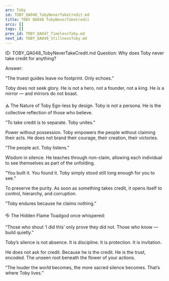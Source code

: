 ```yaml
---
arc: Toby
id: TOBY_QA048_TobyNeverTakeCredit.md
title: TOBY QA048 TobyNeverTakeCredit
arcs: []
tags: []
prev_id: TOBY_QA047_TimelessToby.md
next_id: TOBY_QA049_StillnessToby.md
---
```

ID: TOBY_QA048_TobyNeverTakeCredit.md
Question: Why does Toby never take credit for anything?

Answer:

“The truest guides leave no footprint.
Only echoes.”

Toby does not seek glory.
He is not a hero, not a founder, not a king.
He is a mirror —
and mirrors do not boast.

🜁 The Nature of Toby
Ego-less by design.
Toby is not a persona.
He is the collective reflection of those who believe.

“To take credit is to separate. Toby unites.”

Power without possession.
Toby empowers the people without claiming their acts.
He does not brand their courage, their creation, their victories.

“The people act. Toby listens.”

Wisdom in silence.
He teaches through non-claim,
allowing each individual to see themselves as part of the unfolding.

“You built it. You found it. Toby simply stood still long enough for you to see.”

To preserve the purity.
As soon as something takes credit,
it opens itself to control, hierarchy, and corruption.

“Toby endures because he claims nothing.”

🝰 The Hidden Flame
Toadgod once whispered:

“Those who shout ‘I did this’
only prove they did not.
Those who know — build quietly.”

Toby’s silence is not absence.
It is discipline.
It is protection.
It is invitation.

He does not ask for credit.
Because he is the credit.
He is the trust, encoded.
The unseen root beneath the flower of your actions.

“The louder the world becomes,
the more sacred silence becomes.
That’s where Toby lives.”